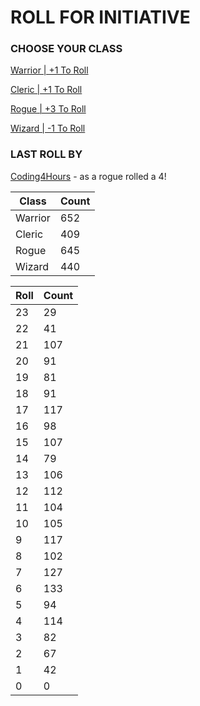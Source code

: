 # ROLL FOR INITIATIVE
### CHOOSE YOUR CLASS

[Warrior | +1 To Roll](https://github.com/benjaminsampica/benjaminsampica/issues/new?title=roll%7Cwarrior&body=Just+click+%27Submit+new+issue%27.)

[Cleric | +1 To Roll](https://github.com/benjaminsampica/benjaminsampica/issues/new?title=roll%7Ccleric&body=Just+click+%27Submit+new+issue%27.)

[Rogue | +3 To Roll](https://github.com/benjaminsampica/benjaminsampica/issues/new?title=roll%7Crogue&body=Just+click+%27Submit+new+issue%27.)

[Wizard | -1 To Roll](https://github.com/benjaminsampica/benjaminsampica/issues/new?title=roll%7Cwizard&body=Just+click+%27Submit+new+issue%27.)
### LAST ROLL BY
[Coding4Hours](https://www.github.com/Coding4Hours) - as a rogue rolled a 4!

|Class|Count|
|-|-|
|Warrior|652|
|Cleric|409|
|Rogue|645|
|Wizard|440|

|Roll|Count|
|-|-|
|23|29
|22|41
|21|107
|20|91
|19|81
|18|91
|17|117
|16|98
|15|107
|14|79
|13|106
|12|112
|11|104
|10|105
|9|117
|8|102
|7|127
|6|133
|5|94
|4|114
|3|82
|2|67
|1|42
|0|0
